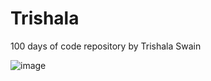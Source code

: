 # Trishala
100 days of code repository by Trishala Swain

![image](https://user-images.githubusercontent.com/67598040/129239171-3ade3df5-0f69-4288-bde3-54417f745fc9.png)
